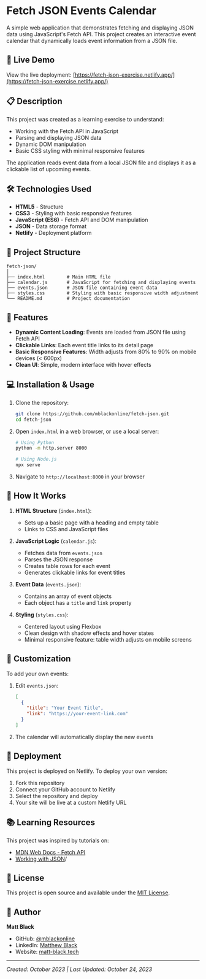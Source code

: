 # Fetch JSON Events Calendar

A simple web application that demonstrates fetching and displaying JSON data using JavaScript's Fetch API. This project creates an interactive event calendar that dynamically loads event information from a JSON file.

## 🚀 Live Demo

View the live deployment: [https://fetch-json-exercise.netlify.app/](https://fetch-json-exercise.netlify.app/)

## 📋 Description

This project was created as a learning exercise to understand:
- Working with the Fetch API in JavaScript
- Parsing and displaying JSON data
- Dynamic DOM manipulation
- Basic CSS styling with minimal responsive features

The application reads event data from a local JSON file and displays it as a clickable list of upcoming events.

## 🛠️ Technologies Used

- **HTML5** - Structure
- **CSS3** - Styling with basic responsive features
- **JavaScript (ES6)** - Fetch API and DOM manipulation
- **JSON** - Data storage format
- **Netlify** - Deployment platform

## 📁 Project Structure

```
fetch-json/
│
├── index.html        # Main HTML file
├── calendar.js       # JavaScript for fetching and displaying events
├── events.json       # JSON file containing event data
├── styles.css        # Styling with basic responsive width adjustment
└── README.md         # Project documentation
```

## 🎯 Features

- **Dynamic Content Loading**: Events are loaded from JSON file using Fetch API
- **Clickable Links**: Each event title links to its detail page
- **Basic Responsive Features**: Width adjusts from 80% to 90% on mobile devices (< 600px)
- **Clean UI**: Simple, modern interface with hover effects

## 💻 Installation & Usage

1. Clone the repository:
   ```bash
   git clone https://github.com/mblackonline/fetch-json.git
   cd fetch-json
   ```

2. Open `index.html` in a web browser, or use a local server:
   ```bash
   # Using Python
   python -m http.server 8000
   
   # Using Node.js
   npx serve
   ```

3. Navigate to `http://localhost:8000` in your browser

## 📝 How It Works

1. **HTML Structure** (`index.html`):
   - Sets up a basic page with a heading and empty table
   - Links to CSS and JavaScript files

2. **JavaScript Logic** (`calendar.js`):
   - Fetches data from `events.json`
   - Parses the JSON response
   - Creates table rows for each event
   - Generates clickable links for event titles

3. **Event Data** (`events.json`):
   - Contains an array of event objects
   - Each object has a `title` and `link` property

4. **Styling** (`styles.css`):
   - Centered layout using Flexbox
   - Clean design with shadow effects and hover states
   - Minimal responsive feature: table width adjusts on mobile screens

## 🔧 Customization

To add your own events:

1. Edit `events.json`:
   ```json
   [
     {
       "title": "Your Event Title",
       "link": "https://your-event-link.com"
     }
   ]
   ```

2. The calendar will automatically display the new events

## 🚀 Deployment

This project is deployed on Netlify. To deploy your own version:

1. Fork this repository
2. Connect your GitHub account to Netlify
3. Select the repository and deploy
4. Your site will be live at a custom Netlify URL

## 📚 Learning Resources

This project was inspired by tutorials on:
- [MDN Web Docs - Fetch API](https://developer.mozilla.org/en-US/docs/Web/API/Fetch_API)
- [Working with JSON](https://developer.mozilla.org/en-US/docs/Learn/JavaScript/Objects/JSON)/

## 📄 License

This project is open source and available under the [MIT License](LICENSE).

## 👤 Author

**Matt Black**
- GitHub: [@mblackonline](https://github.com/mblackonline)
- LinkedIn: [Matthew Black](https://www.linkedin.com/in/matthewblack/)
- Website: [matt-black.tech](https://www.matt-black.tech)

---

*Created: October 2023 | Last Updated: October 24, 2023*
